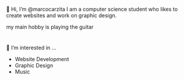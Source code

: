 👋 Hi, I’m @marcocarzita I am a computer science student who likes to create websites and work on graphic design.

 my main hobby is playing the guitar
#
👀 I’m interested in ...
- Website Development
- Graphic Design
- Music
